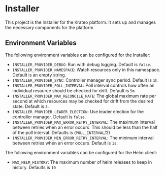 # Installer

This project is the Installer for the Krateo platform. It sets up and manages the necessary components for the platform.

## Environment Variables

The following environment variables can be configured for the Installer:

- `INSTALLER_PROVIDER_DEBUG`: Run with debug logging. Default is `false`.
- `INSTALLER_PROVIDER_NAMESPACE`: Watch resources only in this namespace. Default is an empty string.
- `INSTALLER_PROVIDER_SYNC`: Controller manager sync period. Default is `1h`.
- `INSTALLER_PROVIDER_POLL_INTERVAL`: Poll interval controls how often an individual resource should be checked for drift. Default is `5m`.
- `INSTALLER_PROVIDER_MAX_RECONCILE_RATE`: The global maximum rate per second at which resources may be checked for drift from the desired state. Default is `3`.
- `INSTALLER_PROVIDER_LEADER_ELECTION`: Use leader election for the controller manager. Default is `false`.
- `INSTALLER_PROVIDER_MAX_ERROR_RETRY_INTERVAL`: The maximum interval between retries when an error occurs. This should be less than the half of the poll interval. Defaults is (`POLL_INTERVAL`/2)
- `INSTALLER_PROVIDER_MIN_ERROR_RETRY_INTERVAL`: The minimum interval between retries when an error occurs. Default is `1s`.

The following environment variables can be configured for the Helm client:

- `MAX_HELM_HISTORY`: The maximum number of helm releases to keep in history. Defaults is `10`